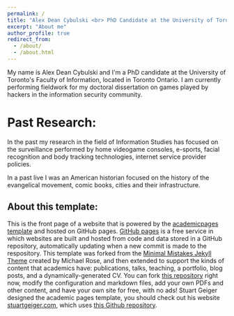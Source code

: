 ```yaml
---
permalink: /
title: "Alex Dean Cybulski <br> PhD Candidate at the University of Toronto"
excerpt: "About me"
author_profile: true
redirect_from: 
  - /about/
  - /about.html
---
```


My name is Alex Dean Cybulski and I'm a PhD candidate at the University of Toronto's Faculty of Information, located in Toronto Ontario. I am currently performing fieldwork for my doctoral dissertation on games played by hackers in the information security community. 

Past Research:
======

In the past my research in the field of Information Studies has focused on the surveillance performed by home videogame consoles, e-sports, facial recognition and body tracking technologies, internet service provider policies.

In a past live I was an American historian focused on the history of the evangelical movement, comic books, cities and their infrastructure.

About this template:
------
This is the front page of a website that is powered by the [academicpages template](https://github.com/academicpages/academicpages.github.io) and hosted on GitHub pages. [GitHub pages](https://pages.github.com) is a free service in which websites are built and hosted from code and data stored in a GitHub repository, automatically updating when a new commit is made to the respository. This template was forked from the [Minimal Mistakes Jekyll Theme](https://mmistakes.github.io/minimal-mistakes/) created by Michael Rose, and then extended to support the kinds of content that academics have: publications, talks, teaching, a portfolio, blog posts, and a dynamically-generated CV. You can fork [this repository](https://github.com/academicpages/academicpages.github.io) right now, modify the configuration and markdown files, add your own PDFs and other content, and have your own site for free, with no ads! Stuart Geiger designed the academic pages template, you should check out his website [stuartgeiger.com](http://stuartgeiger.com), which uses [this Github repository](https://github.com/staeiou/staeiou.github.io).
